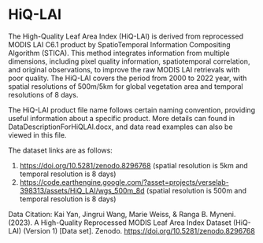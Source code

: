# HiQ-LAI

The High-Quality Leaf Area Index (HiQ-LAI) is derived from reprocessed MODIS LAI C6.1 product by SpatioTemporal Information Compositing Algorithm (STICA). This method integrates information from multiple dimensions, including pixel quality information, spatiotemporal correlation, and original observations, to improve the raw MODIS LAI retrievals with poor quality. The HiQ-LAI covers the period from 2000 to 2022 year, with spatial resolutions of 500m/5km for global vegetation area and temporal resolutions of 8 days.

The HiQ-LAI product file name follows certain naming convention, providing useful information about a specific product. More details can found in DataDescriptionForHiQLAI.docx, and data read examples can also be viewed in this file.



The dataset links are as follows:
1) https://doi.org/10.5281/zenodo.8296768 (spatial resolution is 5km and temporal resolution is 8 days)
2) https://code.earthengine.google.com/?asset=projects/verselab-398313/assets/HiQ_LAI/wgs_500m_8d (spatial resolution is 500m and temporal resolution is 8 days)



Data Citation: Kai Yan, Jingrui Wang, Marie Weiss, & Ranga B. Myneni. (2023). A High-Quality Reprocessed MODIS Leaf Area Index Dataset (HiQ-LAI) (Version 1) [Data set]. Zenodo. https://doi.org/10.5281/zenodo.8296768

